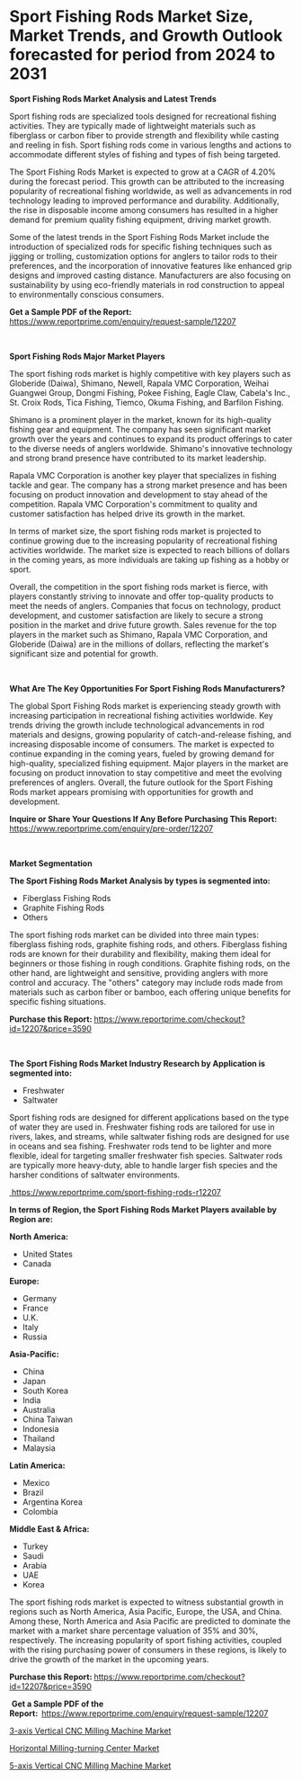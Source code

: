 <p><h1>Sport Fishing Rods Market Size, Market Trends, and Growth Outlook forecasted for period from 2024 to 2031</h1></p><p><strong>Sport Fishing Rods Market Analysis and Latest Trends</strong></p>
<p><p>Sport fishing rods are specialized tools designed for recreational fishing activities. They are typically made of lightweight materials such as fiberglass or carbon fiber to provide strength and flexibility while casting and reeling in fish. Sport fishing rods come in various lengths and actions to accommodate different styles of fishing and types of fish being targeted.</p><p>The Sport Fishing Rods Market is expected to grow at a CAGR of 4.20% during the forecast period. This growth can be attributed to the increasing popularity of recreational fishing worldwide, as well as advancements in rod technology leading to improved performance and durability. Additionally, the rise in disposable income among consumers has resulted in a higher demand for premium quality fishing equipment, driving market growth.</p><p>Some of the latest trends in the Sport Fishing Rods Market include the introduction of specialized rods for specific fishing techniques such as jigging or trolling, customization options for anglers to tailor rods to their preferences, and the incorporation of innovative features like enhanced grip designs and improved casting distance. Manufacturers are also focusing on sustainability by using eco-friendly materials in rod construction to appeal to environmentally conscious consumers.</p></p>
<p><strong>Get a Sample PDF of the Report:&nbsp;</strong> <a href="https://www.reportprime.com/enquiry/request-sample/12207">https://www.reportprime.com/enquiry/request-sample/12207</a></p>
<p>&nbsp;</p>
<p><strong>Sport Fishing Rods Major Market Players</strong></p>
<p><p>The sport fishing rods market is highly competitive with key players such as Globeride (Daiwa), Shimano, Newell, Rapala VMC Corporation, Weihai Guangwei Group, Dongmi Fishing, Pokee Fishing, Eagle Claw, Cabela's Inc., St. Croix Rods, Tica Fishing, Tiemco, Okuma Fishing, and Barfilon Fishing.</p><p>Shimano is a prominent player in the market, known for its high-quality fishing gear and equipment. The company has seen significant market growth over the years and continues to expand its product offerings to cater to the diverse needs of anglers worldwide. Shimano's innovative technology and strong brand presence have contributed to its market leadership.</p><p>Rapala VMC Corporation is another key player that specializes in fishing tackle and gear. The company has a strong market presence and has been focusing on product innovation and development to stay ahead of the competition. Rapala VMC Corporation's commitment to quality and customer satisfaction has helped drive its growth in the market.</p><p>In terms of market size, the sport fishing rods market is projected to continue growing due to the increasing popularity of recreational fishing activities worldwide. The market size is expected to reach billions of dollars in the coming years, as more individuals are taking up fishing as a hobby or sport.</p><p>Overall, the competition in the sport fishing rods market is fierce, with players constantly striving to innovate and offer top-quality products to meet the needs of anglers. Companies that focus on technology, product development, and customer satisfaction are likely to secure a strong position in the market and drive future growth. Sales revenue for the top players in the market such as Shimano, Rapala VMC Corporation, and Globeride (Daiwa) are in the millions of dollars, reflecting the market's significant size and potential for growth.</p></p>
<p>&nbsp;</p>
<p><strong>What Are The Key Opportunities For Sport Fishing Rods Manufacturers?</strong></p>
<p><p>The global Sport Fishing Rods market is experiencing steady growth with increasing participation in recreational fishing activities worldwide. Key trends driving the growth include technological advancements in rod materials and designs, growing popularity of catch-and-release fishing, and increasing disposable income of consumers. The market is expected to continue expanding in the coming years, fueled by growing demand for high-quality, specialized fishing equipment. Major players in the market are focusing on product innovation to stay competitive and meet the evolving preferences of anglers. Overall, the future outlook for the Sport Fishing Rods market appears promising with opportunities for growth and development.</p></p>
<p><strong>Inquire or Share Your Questions If Any Before Purchasing This Report:</strong> <a href="https://www.reportprime.com/enquiry/pre-order/12207">https://www.reportprime.com/enquiry/pre-order/12207</a></p>
<p>&nbsp;</p>
<p><strong>Market Segmentation</strong></p>
<p><strong>The Sport Fishing Rods Market Analysis by types is segmented into:</strong></p>
<p><ul><li>Fiberglass Fishing Rods</li><li>Graphite Fishing Rods</li><li>Others</li></ul></p>
<p><p>The sport fishing rods market can be divided into three main types: fiberglass fishing rods, graphite fishing rods, and others. Fiberglass fishing rods are known for their durability and flexibility, making them ideal for beginners or those fishing in rough conditions. Graphite fishing rods, on the other hand, are lightweight and sensitive, providing anglers with more control and accuracy. The "others" category may include rods made from materials such as carbon fiber or bamboo, each offering unique benefits for specific fishing situations.</p></p>
<p><strong>Purchase this Report:&nbsp;</strong><a href="https://www.reportprime.com/checkout?id=12207&price=3590">https://www.reportprime.com/checkout?id=12207&price=3590</a></p>
<p>&nbsp;</p>
<p><strong>The Sport Fishing Rods Market Industry Research by Application is segmented into:</strong></p>
<p><ul><li>Freshwater</li><li>Saltwater</li></ul></p>
<p><p>Sport fishing rods are designed for different applications based on the type of water they are used in. Freshwater fishing rods are tailored for use in rivers, lakes, and streams, while saltwater fishing rods are designed for use in oceans and sea fishing. Freshwater rods tend to be lighter and more flexible, ideal for targeting smaller freshwater fish species. Saltwater rods are typically more heavy-duty, able to handle larger fish species and the harsher conditions of saltwater environments.</p></p>
<p><a href="https://www.reportprime.com/sport-fishing-rods-r12207">&nbsp;https://www.reportprime.com/sport-fishing-rods-r12207</a></p>
<p><strong>In terms of Region, the Sport Fishing Rods Market Players available by Region are:</strong></p>
<p>
    <p> <strong> North America: </strong>
        <ul>
            <li>United States</li>
            <li>Canada</li>
        </ul>
        </p> 
    <p> <strong> Europe: </strong>
        <ul>
            <li>Germany</li>
            <li>France</li>
            <li>U.K.</li>
            <li>Italy</li>
            <li>Russia</li>
        </ul>
        </p> 
    <p> <strong> Asia-Pacific: </strong>
        <ul>
            <li>China</li>
            <li>Japan</li>
            <li>South Korea</li>
            <li>India</li>
            <li>Australia</li>
            <li>China Taiwan</li>
            <li>Indonesia</li>
            <li>Thailand</li>
            <li>Malaysia</li>
        </ul>
        </p> 
    <p> <strong> Latin America: </strong>
        <ul>
            <li>Mexico</li>
            <li>Brazil</li>
            <li>Argentina Korea</li>
            <li>Colombia</li>
        </ul>
        </p> 
    <p> <strong> Middle East & Africa: </strong>
        <ul>
            <li>Turkey</li>
            <li>Saudi</li>
            <li>Arabia</li>
            <li>UAE</li>
            <li>Korea</li>
        </ul>
    </p>
    </p>
<p><p>The sport fishing rods market is expected to witness substantial growth in regions such as North America, Asia Pacific, Europe, the USA, and China. Among these, North America and Asia Pacific are predicted to dominate the market with a market share percentage valuation of 35% and 30%, respectively. The increasing popularity of sport fishing activities, coupled with the rising purchasing power of consumers in these regions, is likely to drive the growth of the market in the upcoming years.</p></p>
<p><strong>Purchase this Report: </strong><a href="https://www.reportprime.com/checkout?id=12207&price=3590">https://www.reportprime.com/checkout?id=12207&price=3590</a></p>
<p>&nbsp;<strong>Get a Sample PDF of the Report:&nbsp;&nbsp;</strong><a href="https://www.reportprime.com/enquiry/request-sample/12207">https://www.reportprime.com/enquiry/request-sample/12207</a></p>
<p><strong></strong></p>
<p><p><a href="https://www.linkedin.com/pulse/3-axis-vertical-cnc-milling-machine-market-report-reveals-latest-zf41e">3-axis Vertical CNC Milling Machine Market</a></p><p><a href="https://www.linkedin.com/pulse/horizontal-milling-turning-center-market-insight-trends-growth-brrie">Horizontal Milling-turning Center Market</a></p><p><a href="https://www.linkedin.com/pulse/5-axis-vertical-cnc-milling-machine-market-size-trends-complete-vnqse">5-axis Vertical CNC Milling Machine Market</a></p></p>